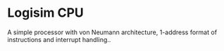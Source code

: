 # Logisim CPU
A simple processor with von Neumann architecture, 1-address format of instructions and interrupt handling..


